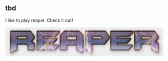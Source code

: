 ## tbd


I like to play reaper. Check it out! 

[![image](reaper.png)](https://artofproblemsolving.com/community/c1950999h2457987_welcome)
